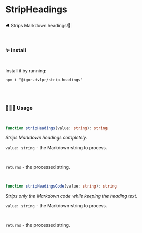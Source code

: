# StripHeadings

⛸ Strips Markdown headings!🏹

<br>

### ✨ Install

<br>

Install it by running:

```shell
npm i "@igor.dvlpr/strip-headings"
```

<br>
<br>

### 🕵🏼‍♂️ Usage

<br>

```ts
function stripHeadings(value: string): string
```

_Strips Markdown headings completely._

`value: string` - the Markdown string to process.

<br>

`returns` - the processed string.

<br>

```ts
function stripHeadingsCode(value: string): string
```

_Strips only the Markdown code while keeping the heading text._

`value: string` - the Markdown string to process.

<br>

`returns` - the processed string.
